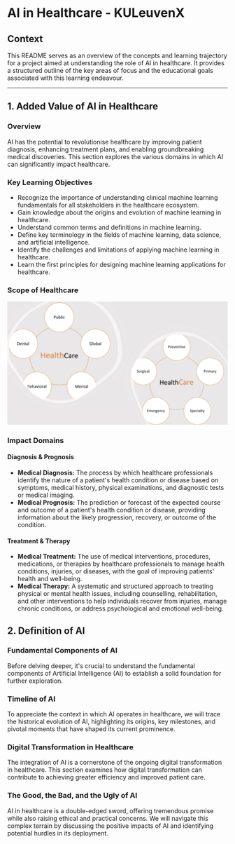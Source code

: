 # AI in Healthcare - KULeuvenX

## Context
This README serves as an overview of the concepts and learning trajectory for a project aimed at understanding the role of AI in healthcare. It provides a structured outline of the key areas of focus and the educational goals associated with this learning endeavour.

---


## 1. Added Value of AI in Healthcare

### Overview
AI has the potential to revolutionise healthcare by improving patient diagnosis, enhancing treatment plans, and enabling groundbreaking medical discoveries. This section explores the various domains in which AI can significantly impact healthcare.

### Key Learning Objectives
- Recognize the importance of understanding clinical machine learning fundamentals for all stakeholders in the healthcare ecosystem.
- Gain knowledge about the origins and evolution of machine learning in healthcare.
- Understand common terms and definitions in machine learning.
- Define key terminology in the fields of machine learning, data science, and artificial intelligence.
- Identify the challenges and limitations of applying machine learning in healthcare.
- Learn the first principles for designing machine learning applications for healthcare.

### Scope of Healthcare

![Scope of Healthcare](/01_added-value-AI-in-healthcare/01_scope-of-healthcare/slide_scope-of-healthcare.png)


### Impact Domains

#### Diagnosis & Prognosis
- **Medical Diagnosis:** The process by which healthcare professionals identify the nature of a patient's health condition or disease based on symptoms, medical history, physical examinations, and diagnostic tests or medical imaging.
- **Medical Prognosis:** The prediction or forecast of the expected course and outcome of a patient's health condition or disease, providing information about the likely progression, recovery, or outcome of the condition.

#### Treatment & Therapy
- **Medical Treatment:** The use of medical interventions, procedures, medications, or therapies by healthcare professionals to manage health conditions, injuries, or diseases, with the goal of improving patients' health and well-being.
- **Medical Therapy:** A systematic and structured approach to treating physical or mental health issues, including counselling, rehabilitation, and other interventions to help individuals recover from injuries, manage chronic conditions, or address psychological and emotional well-being.



## 2. Definition of AI

### Fundamental Components of AI
Before delving deeper, it's crucial to understand the fundamental components of Artificial Intelligence (AI) to establish a solid foundation for further exploration.

### Timeline of AI
To appreciate the context in which AI operates in healthcare, we will trace the historical evolution of AI, highlighting its origins, key milestones, and pivotal moments that have shaped its current prominence.

### Digital Transformation in Healthcare
The integration of AI is a cornerstone of the ongoing digital transformation in healthcare. This section examines how digital transformation can contribute to achieving greater efficiency and improved patient care.

### The Good, the Bad, and the Ugly of AI
AI in healthcare is a double-edged sword, offering tremendous promise while also raising ethical and practical concerns. We will navigate this complex terrain by discussing the positive impacts of AI and identifying potential hurdles in its deployment.
